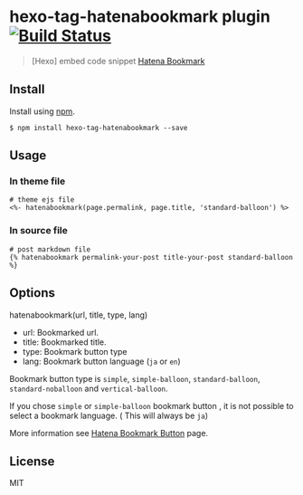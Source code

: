 hexo-tag-hatenabookmark plugin [![Build Status](https://drone.io/github.com/kazu69/hexo-tag-hatenabookmark/status.png)](https://drone.io/github.com/kazu69/hexo-tag-hatenabookmark/latest)
================

> [Hexo] embed code snippet [Hatena Bookmark](http://b.hatena.ne.jp/)

## Install

Install using [npm](https://npmjs.org/package/hexo-tag-hatenabookmark).

```
$ npm install hexo-tag-hatenabookmark --save
```
## Usage

### In theme file

```
# theme ejs file
<%- hatenabookmark(page.permalink, page.title, 'standard-balloon') %>
```
### In source file

```
# post markdown file
{% hatenabookmark permalink-your-post title-your-post standard-balloon %}
```

## Options

hatenabookmark(url, title, type, lang)

- url: Bookmarked url.
- title: Bookmarked title.
- type: Bookmark button type
- lang: Bookmark button language (```ja``` or ```en```)

Bookmark button type is ```simple```, ```simple-balloon```, ```standard-balloon```, ```standard-noballoon``` and ```vertical-balloon```.

If you chose ```simple``` or ```simple-balloon``` bookmark button , it is not possible to select a bookmark language. ( This will always be ```ja```)

More information see [Hatena Bookmark Button](http://b.hatena.ne.jp/guide/bbutton) page.

## License

MIT
